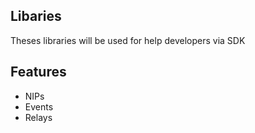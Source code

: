 ## Libaries

Theses libraries will be used for help developers via SDK

## Features

- NIPs
- Events
- Relays
